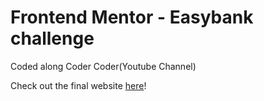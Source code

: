 # Frontend Mentor - Easybank challenge

Coded along Coder Coder(Youtube Channel)

Check out the final website [here](https://fem-easybank-curator.netlify.app/)!
